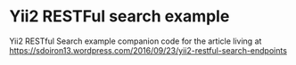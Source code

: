 # Yii2 RESTFul search example
Yii2 RESTful Search example companion code for the article living at https://sdoiron13.wordpress.com/2016/09/23/yii2-restful-search-endpoints
